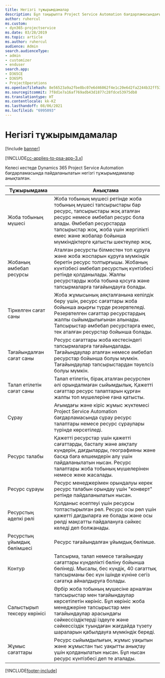 ```yaml
---
title: Негізгі тұжырымдамалар
description: Бұл тақырыпта Project Service Automation бағдарламасындағы ресурстарды басқарудың негізгі тұжырымдамалары туралы ақпарат берілген.
author: ruhercul
ms.custom:
- dyn365-projectservice
ms.date: 03/28/2019
ms.topic: article
ms.author: ruhercul
audience: Admin
search.audienceType:
- admin
- customizer
- enduser
search.app:
- D365CE
- D365PS
- ProjectOperations
ms.openlocfilehash: 8e56523a9a2fbe8bc07e6d46062f4e1c20e6d2fa2244b32ff53e96d898b0086c
ms.sourcegitcommit: 7f8d1e7a16af769adb43d1877c28fdce53975db8
ms.translationtype: HT
ms.contentlocale: kk-KZ
ms.lasthandoff: 08/06/2021
ms.locfileid: "6995093"
---
```

# <a name="key-concepts"></a>Негізгі тұжырымдамалар

[!include [banner](../includes/psa-now-project-operations.md)]

[!INCLUDE[cc-applies-to-psa-app-3.x](../includes/cc-applies-to-psa-app-3x.md)]

Келесі кестеде Dynamics 365 Project Service Automation бағдарламасында пайдаланылатын негізгі тұжырымдамалар анықталған.

| Тұжырымдама                    | Анықтама |
|----------------------------|------------|
| Жоба тобының мүшесі        | Жоба тобының мүшесі ретінде жоба тобының мүшесі тапсырыстары бар ресурс, тапсырыстары жоқ аталған ресурс немесе әмбебап ресурс бола алады. Әмбебап ресурстарда тапсырыстар жоқ, жоба үшін жергілікті емес және жобалар бойынша мүмкіндіктерге қатысты шектеулер жоқ. |
| Жобаның әмбебап ресурсы   | Аталған ресурсты білместен топ құруға және жоба жоспарын құруға мүмкіндік беретін ресурс толтырғышы. Жобаның күнтізбесі әмбебап ресурстың күнтізбесі ретінде қолданылады. Жалпы ресурстарды жоба тобына қосуға және тапсырмаларға тағайындауға болады. |
| Тіркелген сағат саны               | Жоба жұмысының аяқталғанына кепілдік беру үшін, ресурс сағаттары жоба бойынша ақырғы түрде резервтеледі. Резервтелген сағаттар ресурстардың жалпы сыйымдылығынан алынады. Тапсырыстар әмбебап ресурстарға емес, тек аталған ресурстар бойынша болады. |
| Тағайындалған сағат саны             | Ресурс сағаттары жоба кестесіндегі тапсырмаларға тағайындалады. Тағайындаулар аталған немесе әмбебап ресурстар бойынша болуы мүмкін. Тағайындаулар тапсырыстардан тәуелсіз болуы мүмкін. |
| Талап етілетін сағат саны             | Талап етілетін, бірақ аталған ресурспен әлі орындалмаған сыйымдылық. Қажетті сағаттар ресурс талаптарын құрған жалпы топ мүшелеріне ғана қатысты. |
| Сұрау                     | Ағымдағы және кіріс жұмыс жүктемесі Project Service Automation бағдарламасында сұрау ресурс талаптары немесе ресурс сұраулары түрінде көрсетіледі. |
| Ресурс талабы       | Қажетті ресурстар үшін қажетті сағаттарды, басталу және аяқталу күндерін, дағдыларды, географияны және басқа баға өлшемдерін алу үшін пайдаланылатын нысан. Ресурс талаптары жоба тобының мүшелерінен немесе жеке жасалады. |
| Ресурс сұрауы           | Ресурс менеджерімен орындалуы керек ресурс талабын орындау үшін "конверт" ретінде пайдаланылатын нысан. |
| Ресурстың әдепкі рөлі      | Қолданыс есептеуі үшін ресурсы топтастырылған рөл. Ресурс осы рөл үшін қажетті дағдыларға ие болады және осы рөлді мақсатты пайдалануға сәйкес келеді деп болжанады. |
| Ресурстың ұйымдық бөлімшесі | Ресурс тағайындалған ұйымдық бөлімше. |
| Контур                    | Тапсырма, талап немесе тағайындау сағаттары күнделікті бөліну бойынша бөлінеді. Мысалы, бес күндік, 40 сағаттық тапсырманы бес күн ішінде күніне сегіз сағатқа айналдыруға болады. |
| Салыстырып тексеру көрінісі        | Әрбір жоба тобының мүшесіне арналған тапсырыстар мен тағайындаулар көрсетілетін көрініс. Бұл көрініс жоба менеджеріне тапсырыстар мен тағайындаулар арасындағы сәйкессіздіктерді іздеуге және сәйкессіздік туындаған жағдайда түзету шараларын қабылдауға мүмкіндік береді. |
| Жұмыс сағаттары                 | Ресурс сыйымдылығын, жұмыс уақытын және жұмыстан тыс уақытты анықтау үшін қолданылатын нысан. Бұл нысан ресурс күнтізбесі деп те аталады. |


[!INCLUDE[footer-include](../includes/footer-banner.md)]